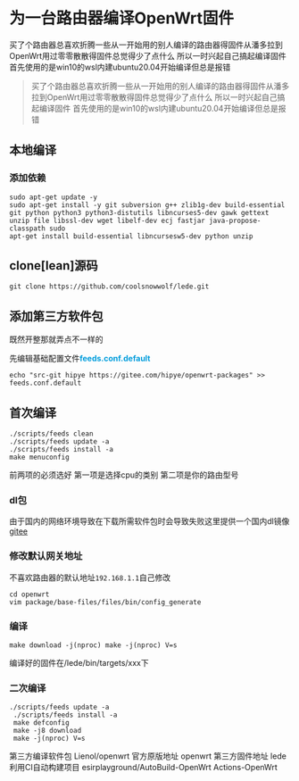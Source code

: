 # 为一台路由器编译OpenWrt固件


买了个路由器总喜欢折腾一些从一开始用的别人编译的路由器得固件从潘多拉到OpenWrt用过零零散散得固件总觉得少了点什么 所以一时兴起自己搞起编译固件
首先使用的是win10的wsl内建ubuntu20.04开始编译但总是报错

<!--more-->
> 买了个路由器总喜欢折腾一些从一开始用的别人编译的路由器得固件从潘多拉到OpenWrt用过零零散散得固件总觉得少了点什么 所以一时兴起自己搞起编译固件
首先使用的是win10的wsl内建ubuntu20.04开始编译但总是报错

## 本地编译

### 添加依赖
```
sudo apt-get update -y 
sudo apt-get install -y git subversion g++ zlib1g-dev build-essential git python python3 python3-distutils libncurses5-dev gawk gettext unzip file libssl-dev wget libelf-dev ecj fastjar java-propose-classpath sudo 
apt-get install build-essential libncursesw5-dev python unzip
```

## clone[lean]源码
```
git clone https://github.com/coolsnowwolf/lede.git 
```
## 添加第三方软件包

既然开整那就弄点不一样的

先编辑基础配置文件<font color="#009DDC">**feeds.conf.default**</font>
```
echo "src-git hipye https://gitee.com/hipye/openwrt-packages" >> feeds.conf.default 
```
## 首次编译
```
./scripts/feeds clean 
./scripts/feeds update -a 
./scripts/feeds install -a 
make menuconfig 
```

前两项的必须选好 第一项是选择cpu的类别 第二项是你的路由型号
### dl包
由于国内的网络环境导致在下载所需软件包时会导致失败这里提供一个国内dl镜像
[gitee](https://gitee.com/tolqy/openwrt-lede-dl)

### 修改默认网关地址
不喜欢路由器的默认地址`192.168.1.1`自己修改
```
cd openwrt
vim package/base-files/files/bin/config_generate
```

### 编译
```
make download -j(nproc) make -j(nproc) V=s 
```
编译好的固件在/lede/bin/targets/xxx下

### 二次编译
```
./scripts/feeds update -a
 ./scripts/feeds install -a
 make defconfig
 make -j8 download
 make -j(nproc) V=s
 ``` 

 第三方编译软件包 Lienol/openwrt
 官方原版地址 openwrt
 第三方固件地址 lede
 利用CI自动构建项目
 esirplayground/AutoBuild-OpenWrt
 Actions-OpenWrt


